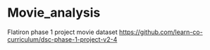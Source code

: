# Movie_analysis
Flatiron phase 1 project movie dataset https://github.com/learn-co-curriculum/dsc-phase-1-project-v2-4
